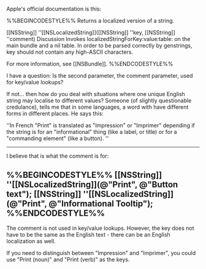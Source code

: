 Apple's official documentation is this:

%%BEGINCODESTYLE%%
Returns a localized version of a string.

[[NSString]] ''[[NSLocalizedString]]([[NSString]] ''key, [[NSString]] ''comment)
Discussion
Invokes localizedStringForKey:value:table: on the main bundle and a nil table. In order to be parsed correctly by genstrings, key should not contain any high-ASCII characters.

For more information, see [[NSBundle]].
%%ENDCODESTYLE%%

I have a question: Is the second parameter, the comment parameter, used for key/value lookups?

If not... then how do you deal with situations where one unique English string may localise to different values? Someone (of slightly questionable credulance), tells me that in some languages, a word with have different forms in different places. He says this:

''In French "Print" is translated as "Impression" or "Imprimer" depending if 
the string is for an "informational" thing (like a label, or title) or for 
a "commanding element" (like a button). ''

----
I believe that is what the comment is for:

%%BEGINCODESTYLE%%
[[NSString]] ''[[NSLocalizedString]](@"Print", @"Button text");
[[NSString]] ''[[NSLocalizedString]](@"Print", @"Informational Tooltip");
%%ENDCODESTYLE%%
----

The comment is not used in key/value lookups.  However, the key does not have to be the same as the English text - there can be an English localization as well.

If you need to distinguish between "Impression" and "Imprimer", you could use "Print (noun)" and "Print (verb)" as the keys.